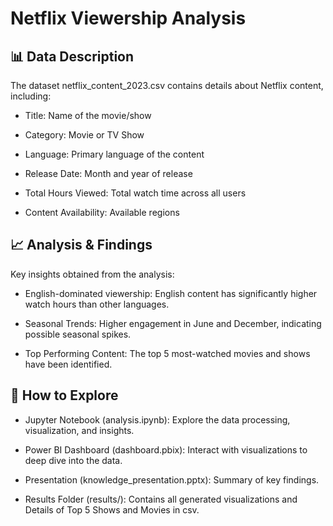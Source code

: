 # Netflix Viewership Analysis
## 📊 Data Description

The dataset netflix_content_2023.csv contains details about Netflix content, including:

- Title: Name of the movie/show

- Category: Movie or TV Show

- Language: Primary language of the content

- Release Date: Month and year of release

- Total Hours Viewed: Total watch time across all users

- Content Availability: Available regions

## 📈 Analysis & Findings

Key insights obtained from the analysis:

- English-dominated viewership: English content has significantly higher watch hours than other languages.

- Seasonal Trends: Higher engagement in June and December, indicating possible seasonal spikes.

- Top Performing Content: The top 5 most-watched movies and shows have been identified.

## 🚀 How to Explore

- Jupyter Notebook (analysis.ipynb): Explore the data processing, visualization, and insights.

- Power BI Dashboard (dashboard.pbix): Interact with visualizations to deep dive into the data.

- Presentation (knowledge_presentation.pptx): Summary of key findings.

- Results Folder (results/): Contains all generated visualizations and Details of Top 5 Shows and Movies in csv.
